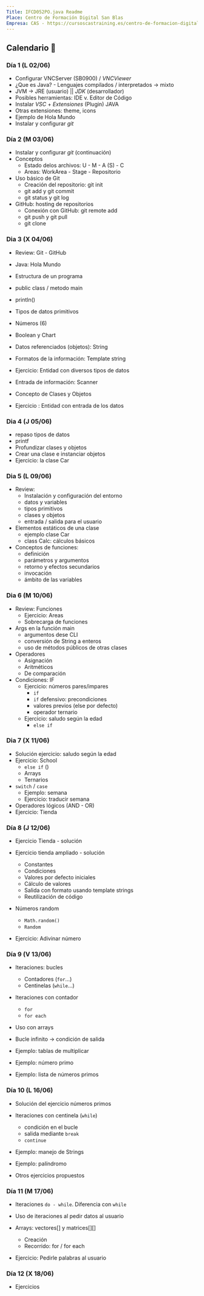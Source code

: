```yaml
---
Title: IFCD052PO.java Readme
Place: Centro de Formación Digital San Blas
Empresa: CAS - https://cursoscastraining.es/centro-de-formacion-digital-san-blas/curso/curso-programacion-en-java/
---
```


## Calendario 📅

### Día 1 (L 02/06)

- Configurar VNCServer (SB0900) / *VNCViewer*
- ¿Que es Java? - Lenguajes compilados / interpretados -> mixto
- JVM -> JRE (usuario) || *JDK* (desarrollador) 
- Posibles herramientas: IDE v. Editor de Código
- Instalar *VSC* + *Extensiones* (Plugin) JAVA
- Otras extensiones: theme, icons
- Ejemplo de Hola Mundo
- Instalar y configurar *git*

### Día 2 (M 03/06)

- Instalar y configurar *git* (continuación)
- Conceptos
  - Estado delos archivos: U - M - A (S) - C
  - Areas: WorkArea - Stage - Repositorio
- Uso básico de Git
  - Creación del repositorio: git init
  - git add y git commit
  - git status y git log
- GitHub: hosting de repositorios 
  - Conexión con GitHub: git remote add
  - git push y git pull
  - git clone

### Dia 3 (X 04/06)

- Review: Git - GitHub
- Java: Hola Mundo

- Estructura de un programa
- public class / metodo main
- println()

- Tipos de datos primitivos
- Números (6)
- Boolean y Chart
- Datos referenciados (objetos): String
- Formatos de la información: Template string
- Ejercicio: Entidad con diversos tipos de datos

- Entrada de información: Scanner
- Concepto de Clases y Objetos
- Ejercicio : Entidad con entrada de los datos

### Dia 4 (J 05/06)

- repaso tipos de datos
- printf
- Profundizar clases y objetos
- Crear una clase e instanciar objetos
- Ejercicio: la clase Car

### Dia 5 (L 09/06)

- Review:
  - Instalación y configuración del entorno 
  - datos y variables
  - tipos primitivos
  - clases y objetos
  - entrada / salida para el usuario
- Elementos estáticos de una clase
  - ejemplo clase Car
  - class Calc: cálculos básicos
- Conceptos de funciones:
  - definición
  - parámetros y argumentos
  - retorno y efectos secundarios
  - invocación
  - ámbito de las variables

### Dia 6 (M 10/06)

- Review: Funciones
  - Ejercicio: Areas
  - Sobrecarga de funciones
- Args en la función main
  - argumentos dese CLI
  - conversión de String a enteros
  - uso de métodos públicos de otras clases
- Operadores
  - Asignación
  - Aritméticos
  - De comparación
- Condiciones: IF
  - Ejercicio: números pares/impares
    - `if`
    - `if` defensivo: precondiciones
    - valores previos (else por defecto)
    - operador ternario
  - Ejercicio: saludo según la edad
    - `else if`

### Dia 7 (X 11/06)

- Solución ejercicio: saludo según la edad
- Ejercicio: School
  - `else if` ()
  - Arrays
  - Ternarios
- `switch` / `case`
  - Ejemplo: semana
  - Ejercicio: traducir semana
- Operadores lógicos (AND - OR)
- Ejercicio: Tienda

### Día 8 (J 12/06)

- Ejercicio Tienda - solución
- Ejercicio tienda ampliado - solución

  - Constantes
  - Condiciones
  - Valores por defecto iniciales
  - Cálculo de valores
  - Salida con formato usando template strings
  - Reutilización de código

- Números random
  - `Math.random()`
  - `Random`

- Ejercicio: Adivinar número

### Día 9 (V 13/06)

- Iteraciones: bucles
  - Contadores (`for`...)
  - Centinelas (`while`...)

- Iteraciones con contador
  - `for`
  - `for each`
- Uso con arrays
- Bucle infinito -> condición de salida

- Ejemplo: tablas de multiplicar
- Ejemplo: número primo
- Ejemplo: lista de números primos

### Día 10 (L 16/06)

- Solución del ejercicio números primos

- Iteraciones con centinela (`while`)
  - condición en el bucle
  - salida mediante `break`
  - `continue`

- Ejemplo: manejo de Strings
- Ejemplo: palíndromo
- Otros ejercicios propuestos

### Día 11 (M 17/06)

- Iteraciones `do - while`. Diferencia con `while`

- Uso de iteraciones al pedir datos al usuario

- Arrays: vectores[] y  matrices[][]
  - Creación
  - Recorrido: for / for each

- Ejercicio: Pedirle palabras al usuario

### Día 12 (X 18/06)

- Ejercicios
